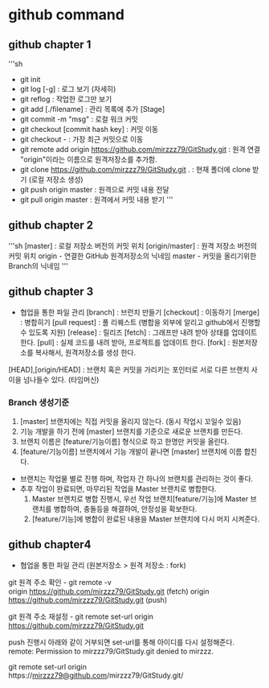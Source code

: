 # github command

## github chapter 1
'''sh
- git init
- git log [-g]                      : 로그 보기 (자세히)
- git reflog                        : 작업한 로그만 보기
- git add [./filename]              : 관리 목록에 추가 [Stage]
- git commit -m "msg"               : 로컬 워크 커밋
- git checkout [commit hash key]    : 커밋 이동
- git checkout -                    : 가장 최근 커밋으로 이동
- git remote add origin https://github.com/mirzzz79/GitStudy.git        : 원격 연결 "origin"이라는 이름으로 원격저장소를 추가함.
- git clone https://github.com/mirzzz79/GitStudy.git .                  : 현재 폴더에 clone 받기 (로컬 저장소 생성)
- git push origin master : 원격으로 커밋 내용 전달
- git pull origin master : 원격에서 커밋 내용 받기
'''

## github chapter 2
'''sh
[master]            : 로컬 저장소 버전의 커밋 위치
[origin/master]     : 원격 저장소 버전의 커밋 위치
    origin - 연결한 GitHub 원격저장소의 닉네임
    master - 커밋을 올리기위한 Branch의 닉네임
'''

## github chapter 3
- 협업을 통한 파일 관리
[branch]                : 브런치 만들기
[checkout]              : 이동하기
[merge]                 : 병합히기
[pull request]          : 풀 리퀘스트 (병합을 외부에 알리고 github에서 진행할수 있도록 지원)
[release]               : 릴리즈
[fetch]                 : 그래프만 내려 받아 상태를 업데이트 한다.
[pull]                  : 실제 코드를 내려 받아, 프로젝트를 업데이트 한다.
[fork]                  : 원본저장소를 복사해서, 원격저장소를 생성 한다.

[HEAD],[origin/HEAD]    : 브랜치 혹은 커밋을 가리키는 포인터로 서로 다른 브랜치 사이을 넘나들수 있다. (타임머신)

### Branch 생성기준
1. [master] 브랜치에는 직접 커밋을 올리지 않는다. (동시 작업시 꼬일수 있음)
2. 기능 개발을 하기 전에 [master] 브랜치를 기준으로 새로운 브랜치를 만든다.
3. 브랜치 이름은 [feature/기능이름] 형식으로 하고 한명만 커밋을 올린다.
4. [feature/기능이름] 브랜치에서 기능 개발이 끝나면 [master] 브랜치에 이름 합친다.

- 브랜치는 작업물 별로 진행 하며, 작업자 간 하나의 브랜치를 관리하는 것이 좋다.
- 추후 작업이 완료되면, 마무리된 작업을 Master 브랜치로 병합한다.
    1. Master 브랜치로 병합 진행시, 우선 작업 브랜치[feature/기능]에 Master 브랜치를 병합하여, 충돌등을 해결하여, 안정성을 확보한다.
    2. [feature/기능]에 병합이 완료된 내용을 Master 브랜치에 다시 머지 시켜준다.

## github chapter4 
 - 협업을 통한 파일 관리 (원본저장소 > 원격 저장소 : fork)


git 원격 주소 확인
    - git remote -v         
        origin  https://github.com/mirzzz79/GitStudy.git (fetch)
        origin  https://github.com/mirzzz79/GitStudy.git (push)

git 원격 주소 재설정
    - git remote set-url origin https://github.com/mirzzz79/GitStudy.git


push 진행시 아래와 같이 거부되면 set-url를 통해 아이디를 다시 설정해준다.
   remote: Permission to mirzzz79/GitStudy.git denied to mirzzz.

git remote set-url origin https://mirzzz79@github.com/mirzzz79/GitStudy.git/